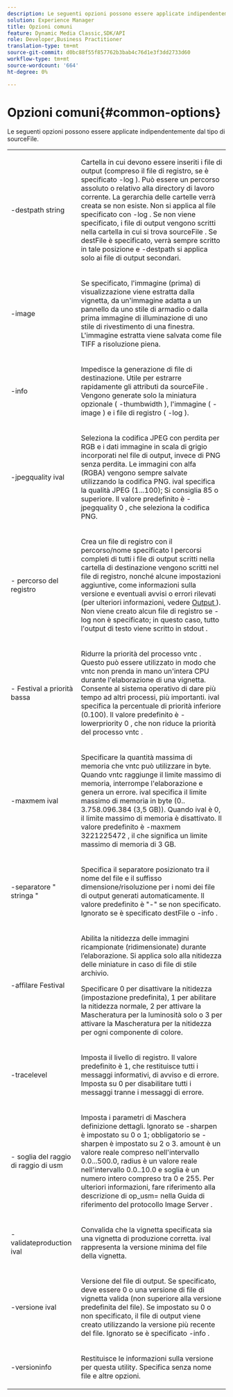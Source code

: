 ```yaml
---
description: Le seguenti opzioni possono essere applicate indipendentemente dal tipo di sourceFile.
solution: Experience Manager
title: Opzioni comuni
feature: Dynamic Media Classic,SDK/API
role: Developer,Business Practitioner
translation-type: tm+mt
source-git-commit: d0bc88f55f857762b3bab4c76d1e3f3dd2733d60
workflow-type: tm+mt
source-wordcount: '664'
ht-degree: 0%

---
```



# Opzioni comuni{#common-options}

Le seguenti opzioni possono essere applicate indipendentemente dal tipo di sourceFile.

<table id="simpletable_3BFC3737C891411D84405CEEF6B19542"> 
 <tr class="strow"> 
  <td class="stentry"> <p> <span class="codeph"> -destpath  <span class="varname"> string  </span> </span> </p> </td> 
  <td class="stentry"> <p>Cartella in cui devono essere inseriti i file di output (compreso il file di registro, se è specificato <span class="codeph"> -log </span>). Può essere un percorso assoluto o relativo alla directory di lavoro corrente. La gerarchia delle cartelle verrà creata se non esiste. Non si applica al file specificato con <span class="codeph"> -log </span>. Se non viene specificato, i file di output vengono scritti nella cartella in cui si trova <span class="varname"> sourceFile </span>. Se <span class="varname"> destFile </span> è specificato, verrà sempre scritto in tale posizione e <span class="codeph"> -destpath </span> si applica solo ai file di output secondari. </p> </td> 
 </tr> 
 <tr class="strow"> 
  <td class="stentry"> <p> <span class="codeph"> -image  </span> </p> </td> 
  <td class="stentry"> <p>Se specificato, l'immagine (prima) di visualizzazione viene estratta dalla vignetta, da un'immagine adatta a un pannello da uno stile di armadio o dalla prima immagine di illuminazione di uno stile di rivestimento di una finestra. L'immagine estratta viene salvata come file TIFF a risoluzione piena. </p> </td> 
 </tr> 
 <tr class="strow"> 
  <td class="stentry"> <p> <span class="codeph"> -info </span> </p> </td> 
  <td class="stentry"> <p>Impedisce la generazione di file di destinazione. Utile per estrarre rapidamente gli attributi da <span class="varname"> sourceFile </span>. Vengono generate solo la miniatura opzionale ( <span class="codeph"> -thumbwidth </span>), l'immagine ( <span class="codeph"> -image </span>) e i file di registro ( <span class="codeph"> -log </span>). </p> </td> 
 </tr> 
 <tr class="strow"> 
  <td class="stentry"> <p> <span class="codeph"> -jpegquality  <span class="varname"> ival  </span> </span> </p> </td> 
  <td class="stentry"> <p>Seleziona la codifica JPEG con perdita per RGB e i dati immagine in scala di grigio incorporati nel file di output, invece di PNG senza perdita. Le immagini con alfa (RGBA) vengono sempre salvate utilizzando la codifica PNG. <span class="varname"> ival  </span> specifica la qualità JPEG (1...100); Si consiglia 85 o superiore. Il valore predefinito è <span class="codeph"> -jpegquality 0 </span>, che seleziona la codifica PNG. </p> </td> 
 </tr> 
 <tr class="strow"> 
  <td class="stentry"> <p> <span class="codeph"> - <span class="varname"> percorso del registro  </span> </span> </p> </td> 
  <td class="stentry"> <p>Crea un file di registro con il percorso/nome specificato I percorsi completi di tutti i file di output scritti nella cartella di destinazione vengono scritti nel file di registro, nonché alcune impostazioni aggiuntive, come informazioni sulla versione e eventuali avvisi o errori rilevati (per ulteriori informazioni, vedere <a href="../../../../ir-api/vntc/utilities/c-ir-vignette-converter-vntc/r-ir-output.md#reference-c51e30b721eb416bb646089f0ac045c5" type="reference" format="dita" scope="local"> Output </a> ). Non viene creato alcun file di registro se <span class="codeph"> -log </span> non è specificato; in questo caso, tutto l'output di testo viene scritto in <span class="codeph"> stdout </span>. </p> </td> 
 </tr> 
 <tr class="strow"> 
  <td class="stentry"> <p> <span class="codeph"> - <span class="varname"> Festival a priorità bassa  </span> </span> </p> </td> 
  <td class="stentry"> <p>Ridurre la priorità del processo <span class="filepath"> vntc </span>. Questo può essere utilizzato in modo che <span class="filepath"> vntc </span> non prenda in mano un'intera CPU durante l'elaborazione di una vignetta. Consente al sistema operativo di dare più tempo ad altri processi, più importanti. <span class="varname"> ival  </span> specifica la percentuale di priorità inferiore (0.100). Il valore predefinito è <span class="codeph"> -lowerpriority 0 </span>, che non riduce la priorità del processo <span class="filepath"> vntc </span>. </p> </td> 
 </tr> 
 <tr class="strow"> 
  <td class="stentry"> <p> <span class="codeph"> -maxmem  <span class="varname"> ival  </span> </span> </p> </td> 
  <td class="stentry"> <p>Specificare la quantità massima di memoria che <span class="filepath"> vntc </span> può utilizzare in byte. Quando <span class="filepath"> vntc </span> raggiunge il limite massimo di memoria, interrompe l'elaborazione e genera un errore. <span class="varname"> ival  </span> specifica il limite massimo di memoria in byte (0.. 3.758.096.384 (3,5 GB)). Quando <span class="varname"> ival </span> è 0, il limite massimo di memoria è disattivato. Il valore predefinito è <span class="codeph"> -maxmem 3221225472 </span>, il che significa un limite massimo di memoria di 3 GB. </p> </td> 
 </tr> 
 <tr class="strow"> 
  <td class="stentry"> <p> <span class="codeph"> -separatore "  <span class="varname"> stringa  </span>"  </span> </p> </td> 
  <td class="stentry"> <p>Specifica il separatore posizionato tra il nome del file e il suffisso dimensione/risoluzione per i nomi dei file di output generati automaticamente. Il valore predefinito è "-" se non specificato. Ignorato se è specificato <span class="varname"> destFile </span> o <span class="codeph"> -info </span> . </p> </td> 
 </tr> 
 <tr class="strow"> 
  <td class="stentry"> <p> <span class="codeph"> -affilare  <span class="varname"> Festival  </span> </span> </p> </td> 
  <td class="stentry"> <p>Abilita la nitidezza delle immagini ricampionate (ridimensionate) durante l’elaborazione. Si applica solo alla nitidezza delle miniature in caso di file di stile archivio. </p> <p>Specificare 0 per disattivare la nitidezza (impostazione predefinita), 1 per abilitare la nitidezza normale, 2 per attivare la Mascheratura per la luminosità solo o 3 per attivare la Mascheratura per la nitidezza per ogni componente di colore. </p> </td> 
 </tr> 
 <tr class="strow"> 
  <td class="stentry"> <p> <span class="codeph"> -tracelevel  </span> </p> </td> 
  <td class="stentry"> <p>Imposta il livello di registro. Il valore predefinito è 1, che restituisce tutti i messaggi informativi, di avviso e di errore. Imposta su 0 per disabilitare tutti i messaggi tranne i messaggi di errore. </p> </td> 
 </tr> 
 <tr class="strow"> 
  <td class="stentry"> <p> <span class="codeph"> -  <span class="varname"> soglia del  </span> <span class="varname"> raggio di  </span> <span class="varname"> raggio di usm  </span> </span> </p> </td> 
  <td class="stentry"> <p>Imposta i parametri di Maschera definizione dettagli. Ignorato se <span class="codeph"> -sharpen </span> è impostato su 0 o 1; obbligatorio se <span class="codeph"> -sharpen </span> è impostato su 2 o 3. <span class="varname"> amount  </span> è un valore reale compreso nell'intervallo 0.0...500.0,  <span class="varname"> radius  </span> è un valore reale nell'intervallo 0.0..10.0 e  <span class="varname"> soglia  </span> è un numero intero compreso tra 0 e 255. Per ulteriori informazioni, fare riferimento alla descrizione di <span class="codeph"> op_usm= </span> nella Guida di riferimento del protocollo Image Server . </p> </td> 
 </tr> 
 <tr class="strow"> 
  <td class="stentry"> <p> <span class="codeph"> -validateproduction  <span class="varname"> ival  </span> </span> </p> </td> 
  <td class="stentry"> <p>Convalida che la vignetta specificata sia una vignetta di produzione corretta. <span class="varname"> ival  </span> rappresenta la versione minima del file della vignetta. </p> </td> 
 </tr> 
 <tr class="strow"> 
  <td class="stentry"> <p> <span class="codeph"> -versione  <span class="varname"> ival  </span> </span> </p> </td> 
  <td class="stentry"> <p>Versione del file di output. Se specificato, deve essere 0 o una versione di file di vignetta valida (non superiore alla versione predefinita del file). Se impostato su 0 o non specificato, il file di output viene creato utilizzando la versione più recente del file. Ignorato se è specificato <span class="codeph"> -info </span> . </p> </td> 
 </tr> 
 <tr class="strow"> 
  <td class="stentry"> <p> <span class="codeph"> -versioninfo  </span> </p> </td> 
  <td class="stentry"> <p>Restituisce le informazioni sulla versione per questa utility. Specifica senza nome file e altre opzioni. </p> </td> 
 </tr> 
</table>

